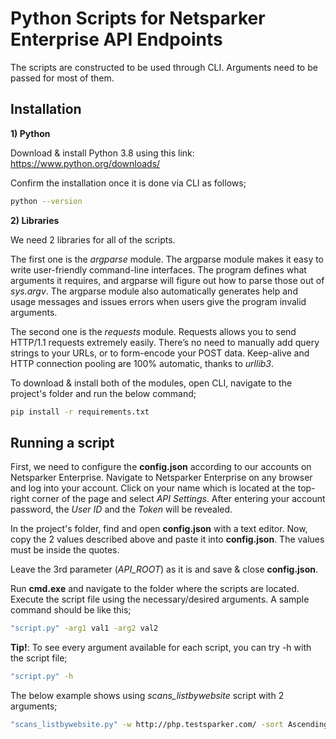 # **Python Scripts for Netsparker Enterprise API Endpoints**

The scripts are constructed to be used through CLI. Arguments need to be passed for most of them.

## **Installation**

**1) Python**

Download & install Python 3.8 using this link: https://www.python.org/downloads/

Confirm the installation once it is done via CLI as follows;

```bash
python --version
```

**2) Libraries**

We need 2 libraries for all of the scripts. 

The first one is the *argparse* module. The argparse module makes it easy to write user-friendly command-line interfaces. The program defines what arguments it requires, and argparse will figure out how to parse those out of *sys.argv*. The argparse module also automatically generates help and usage messages and issues errors when users give the program invalid arguments. 

The second one is the *requests* module. Requests allows you to send HTTP/1.1 requests extremely easily. There’s no need to manually add query strings to your URLs, or to form-encode your POST data. Keep-alive and HTTP connection pooling are 100% automatic, thanks to *urllib3*.

To download & install both of the modules, open CLI, navigate to the project's folder and run the below command;

```bash
pip install -r requirements.txt
```

## **Running a script**

First, we need to configure the **config.json** according to our accounts on Netsparker Enterprise. Navigate to Netsparker Enterprise on any browser and log into your account. Click on your name which is located at the top-right corner of the page and select *API Settings*. After entering your account password, the *User ID* and the *Token* will be revealed.

In the project's folder, find and open **config.json** with a text editor. Now, copy the 2 values described above and paste it into **config.json**. The values must be inside the quotes.

Leave the 3rd parameter (*API_ROOT*) as it is and save & close **config.json**.

Run **cmd.exe** and navigate to the folder where the scripts are located. Execute the script file using the necessary/desired arguments. A sample command should be like this;

```bash
"script.py" -arg1 val1 -arg2 val2
```

**Tip!**: To see every argument available for each script, you can try -h with the script file;

```bash
"script.py" -h
```

The below example shows using *scans_listbywebsite* script with 2 arguments;

```bash
"scans_listbywebsite.py" -w http://php.testsparker.com/ -sort Ascending
```
